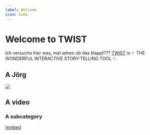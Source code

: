 ```yaml
---
label: Welcome
icon: home
---
```

# Welcome to TWIST

Ich versuche hier was, mal sehen ob das klappt???
[TWIST](https://twist-tool.com/) is :sparkles: THE WONDERFUL INTERACTIVE STORY-TELLING TOOL :sparkles:.

## A Jörg
![](static/images/joerg.png)

## A video
### A subcategory
[!embed](https://www.youtube.com/watch?v=dFL4WNTnEPM)